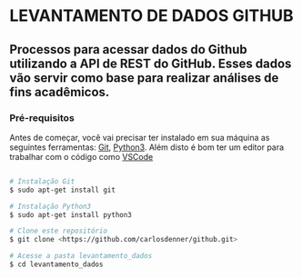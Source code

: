 # LEVANTAMENTO DE DADOS GITHUB

## Processos para acessar dados do Github utilizando a API de REST do GitHub. Esses dados vão servir como base para realizar análises de fins acadêmicos.

### Pré-requisitos
Antes de começar, você vai precisar ter instalado em sua máquina as seguintes ferramentas: 
[Git](https://git-scm.com), [Python3](https://www.python.org/). 
Além disto é bom ter um editor para trabalhar com o código como [VSCode](https://code.visualstudio.com/)

```bash

# Instalação Git
$ sudo apt-get install git

# Instalação Python3 
$ sudo apt-get install python3

# Clone este repositório
$ git clone <https://github.com/carlosdenner/github.git>

# Acesse a pasta levantamento_dados
$ cd levantamento_dados

```
